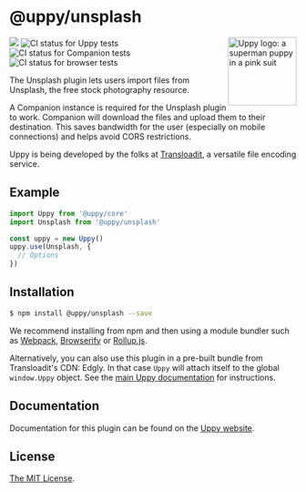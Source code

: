 # @uppy/unsplash

<img src="https://uppy.io/images/logos/uppy-dog-head-arrow.svg" width="120" alt="Uppy logo: a superman puppy in a pink suit" align="right">

<a href="https://www.npmjs.com/package/@uppy/unsplash"><img src="https://img.shields.io/npm/v/@uppy/unsplash.svg?style=flat-square"></a>
<img src="https://github.com/transloadit/uppy/workflows/Tests/badge.svg" alt="CI status for Uppy tests"> <img src="https://github.com/transloadit/uppy/workflows/Companion/badge.svg" alt="CI status for Companion tests"> <img src="https://github.com/transloadit/uppy/workflows/End-to-end%20tests/badge.svg" alt="CI status for browser tests">

The Unsplash plugin lets users import files from Unsplash, the free stock photography resource.

A Companion instance is required for the Unsplash plugin to work. Companion will download the files and upload them to their destination. This saves bandwidth for the user (especially on mobile connections) and helps avoid CORS restrictions.

Uppy is being developed by the folks at [Transloadit](https://transloadit.com), a versatile file encoding service.

## Example

```js
import Uppy from '@uppy/core'
import Unsplash from '@uppy/unsplash'

const uppy = new Uppy()
uppy.use(Unsplash, {
  // Options
})
```

## Installation

```bash
$ npm install @uppy/unsplash --save
```

We recommend installing from npm and then using a module bundler such as [Webpack](https://webpack.js.org/), [Browserify](http://browserify.org/) or [Rollup.js](http://rollupjs.org/).

Alternatively, you can also use this plugin in a pre-built bundle from Transloadit's CDN: Edgly. In that case `Uppy` will attach itself to the global `window.Uppy` object. See the [main Uppy documentation](https://uppy.io/docs/#Installation) for instructions.

## Documentation

Documentation for this plugin can be found on the [Uppy website](https://uppy.io/docs/unsplash).

## License

[The MIT License](./LICENSE).
